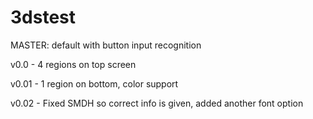 # 3dstest
MASTER: default with button input recognition

v0.0 - 4 regions on top screen

v0.01 - 1 region on bottom, color support

v0.02 - Fixed SMDH so correct info is given, added another font option

